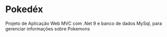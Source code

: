 # Pokedéx
Projeto de Aplicação Web MVC com .Net 9 e banco de dados MySql, para gerenciar informações sobre Pokemons
